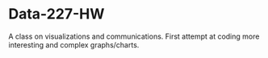 # Data-227-HW
A class on visualizations and communications. First attempt at coding more interesting and complex graphs/charts. 
